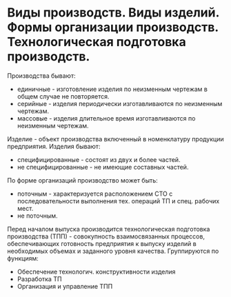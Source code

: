 # Виды производств. Виды изделий. Формы организации производств. Технологическая подготовка производств.

Производства бывают:
- единичные - изготовление изделия по неизменным чертежам в общем случае не повторяется.
- серийные - изделия периодически изготавливаются по неизменным чертежам.
- массовые - изделия длительное время изготавливаются по неизменным чертежам.

Изделие - объект производства включенный в номенклатуру продукции предприятия. Изделия бывают:
- специфицированные - состоят из двух и более частей.
- не специфицированные - не имеющие составных частей.

По форме организаций производство может быть:
- поточным - характеризуется расположением СТО с последовательности выполнения тех. операций ТП и спец. рабочих мест.
- не поточным.

Перед началом выпуска производится технологическая подготовка производства (ТПП) - совокупность взаимосвязанных процессов, 
обеспечивающих готовность предприятия к выпуску изделий в необходимых объемах и заданного уровня качества.
Группируются по функциям:
- Обеспечение технологич. конструктивности изделия
- Разработка ТП
- Организация и управление ТПП
